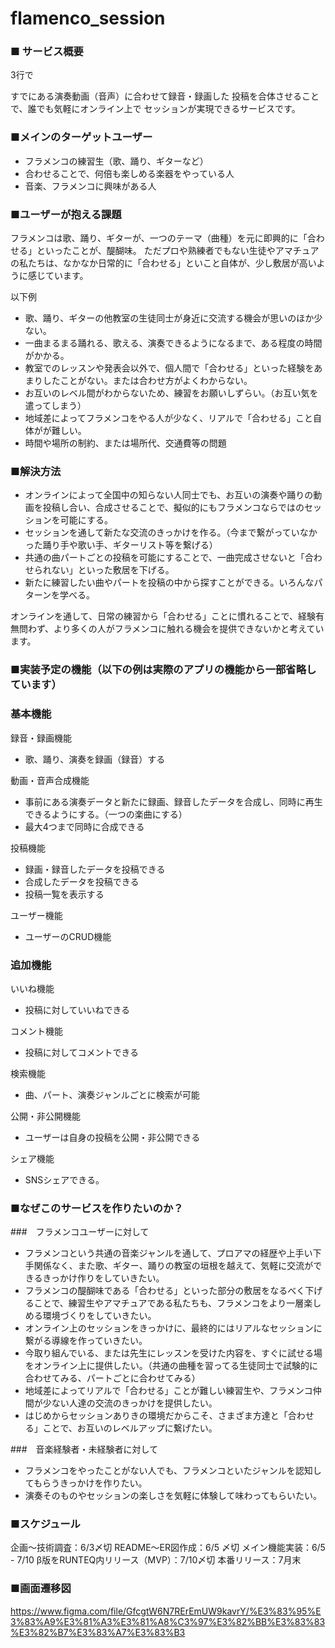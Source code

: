 # flamenco_session

### ■ サービス概要
3行で

すでにある演奏動画（音声）に合わせて録音・録画した
投稿を合体させることで、誰でも気軽にオンライン上で
セッションが実現できるサービスです。

### ■メインのターゲットユーザー
- フラメンコの練習生（歌、踊り、ギターなど）
- 合わせることで、何倍も楽しめる楽器をやっている人
- 音楽、フラメンコに興味がある人


### ■ユーザーが抱える課題
フラメンコは歌、踊り、ギターが、一つのテーマ（曲種）を元に即興的に「合わせる」といったことが、醍醐味。
ただプロや熟練者でもない生徒やアマチュアの私たちは、なかなか日常的に「合わせる」といこと自体が、少し敷居が高いように感じています。

以下例
- 歌、踊り、ギターの他教室の生徒同士が身近に交流する機会が思いのほか少ない。
- 一曲まるまる踊れる、歌える、演奏できるようになるまで、ある程度の時間がかかる。
- 教室でのレッスンや発表会以外で、個人間で「合わせる」といった経験をあまりしたことがない。または合わせ方がよくわからない。
- お互いのレベル間がわからないため、練習をお願いしずらい。（お互い気を遣ってしまう）
- 地域差によってフラメンコをやる人が少なく、リアルで「合わせる」こと自体がが難しい。
- 時間や場所の制約、または場所代、交通費等の問題



### ■解決方法
- オンラインによって全国中の知らない人同士でも、お互いの演奏や踊りの動画を投稿し合い、合成させることで、擬似的にもフラメンコならではのセッションを可能にする。
- セッションを通して新たな交流のきっかけを作る。（今まで繋がっていなかった踊り手や歌い手、ギターリスト等を繋げる）
- 共通の曲パートごとの投稿を可能にすることで、一曲完成させないと「合わせられない」といった敷居を下げる。
- 新たに練習したい曲やパートを投稿の中から探すことができる。いろんなパターンを学べる。

オンラインを通して、日常の練習から「合わせる」ことに慣れることで、経験有無問わず、より多くの人がフラメンコに触れる機会を提供できないかと考えています。

### ■実装予定の機能（以下の例は実際のアプリの機能から一部省略しています）
### 基本機能
録音・録画機能
- 歌、踊り、演奏を録画（録音）する

動画・音声合成機能
- 事前にある演奏データと新たに録画、録音したデータを合成し、同時に再生できるようにする。（一つの楽曲にする）
- 最大4つまで同時に合成できる

投稿機能
- 録画・録音したデータを投稿できる
- 合成したデータを投稿できる
- 投稿一覧を表示する

ユーザー機能
- ユーザーのCRUD機能


### 追加機能
いいね機能
- 投稿に対していいねできる

コメント機能
- 投稿に対してコメントできる

検索機能
- 曲、パート、演奏ジャンルごとに検索が可能

公開・非公開機能
- ユーザーは自身の投稿を公開・非公開できる

シェア機能
- SNSシェアできる。


### ■なぜこのサービスを作りたいのか？
###　フラメンコユーザーに対して
- フラメンコという共通の音楽ジャンルを通して、プロアマの経歴や上手い下手関係なく、また歌、ギター、踊りの教室の垣根を越えて、気軽に交流ができるきっかけ作りをしていきたい。
- フラメンコの醍醐味である「合わせる」といった部分の敷居をなるべく下げることで、練習生やアマチュアである私たちも、フラメンコをより一層楽しめる環境づくりをしていきたい。
- オンライン上のセッションをきっかけに、最終的にはリアルなセッションに繋がる導線を作っていきたい。
- 今取り組んでいる、または先生にレッスンを受けた内容を、すぐに試せる場をオンライン上に提供したい。（共通の曲種を習ってる生徒同士で試験的に合わせてみる、パートごとに合わせてみる）
- 地域差によってリアルで「合わせる」ことが難しい練習生や、フラメンコ仲間が少ない人達の交流のきっかけを提供したい。
- はじめからセッションありきの環境だからこそ、さまざま方達と「合わせる」ことで、お互いのレベルアップに繋げたい。

###　音楽経験者・未経験者に対して
- フラメンコをやったことがない人でも、フラメンコといたジャンルを認知してもらうきっかけを作りたい。
- 演奏そのものやセッションの楽しさを気軽に体験して味わってもらいたい。


### ■スケジュール
企画〜技術調査：6/3〆切
README〜ER図作成：6/5 〆切
メイン機能実装：6/5 - 7/10
β版をRUNTEQ内リリース（MVP）：7/10〆切
本番リリース：7月末


### ■画面遷移図
https://www.figma.com/file/GfcgtW6N7RErEmUW9kavrY/%E3%83%95%E3%83%A9%E3%81%A3%E3%81%A8%C3%97%E3%82%BB%E3%83%83%E3%82%B7%E3%83%A7%E3%83%B3